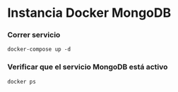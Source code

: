 # Instancia Docker MongoDB

### Correr servicio

```
docker-compose up -d
```

### Verificar que el servicio MongoDB está activo
```
docker ps
```